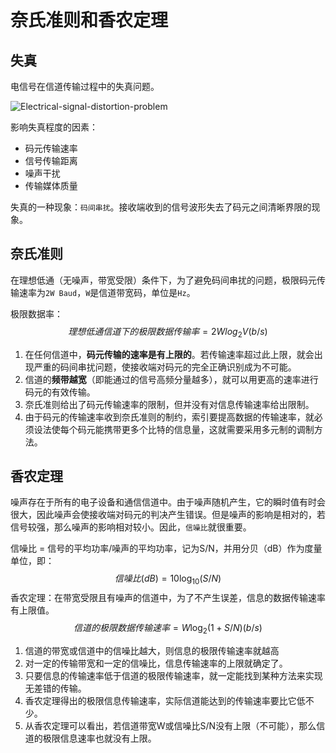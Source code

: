 # 奈氏准则和香农定理



## 失真

 电信号在信道传输过程中的失真问题。

![Electrical-signal-distortion-problem](/Users/eddie/Documents/code/docs/docs/web-development-basics/computer-network/物理层/images/Electrical-signal-distortion-problem.png)

影响失真程度的因素：

+ 码元传输速率
+ 信号传输距离
+ 噪声干扰
+ 传输媒体质量 



失真的一种现象：`码间串扰`。接收端收到的信号波形失去了码元之间清晰界限的现象。



## 奈氏准则

在理想低通（无噪声，带宽受限）条件下，为了避免码间串扰的问题，极限码元传输速率为`2W Baud`，`W`是信道带宽码，单位是`Hz`。

极限数据率：
$$
理想低通信道下的极限数据传输率 = 2Wlog_2V (b/s)
$$

1. 在任何信道中，**码元传输的速率是有上限的**。若传输速率超过此上限，就会出现严重的码间串扰问题，使接收端对码元的完全正确识别成为不可能。
2. 信道的**频带越宽**（即能通过的信号高频分量越多），就可以用更高的速率进行码元的有效传输。
3. 奈氏准则给出了码元传输速率的限制，但并没有对信息传输速率给出限制。
4. 由于码元的传输速率收到奈氏准则的制约，索引要提高数据的传输速率，就必须设法使每个码元能携带更多个比特的信息量，这就需要采用多元制的调制方法。



## 香农定理

噪声存在于所有的电子设备和通信信道中。由于噪声随机产生，它的瞬时值有时会很大，因此噪声会使接收端对码元的判决产生错误。但是噪声的影响是相对的，若信号较强，那么噪声的影响相对较小。因此，`信噪比`就很重要。

信噪比 = 信号的平均功率/噪声的平均功率，记为S/N，并用分贝（dB）作为度量单位，即：
$$
信噪比(dB) = 10\log_{10} (S/N)
$$
香农定理：在带宽受限且有噪声的信道中，为了不产生误差，信息的数据传输速率有上限值。
$$
信道的极限数据传输速率 = W \log_2(1+S/N) (b/s)
$$

1. 信道的带宽或信道中的信噪比越大，则信息的极限传输速率就越高
2. 对一定的传输带宽和一定的信噪比，信息传输速率的上限就确定了。
3. 只要信息的传输速率低于信道的极限传输速率，就一定能找到某种方法来实现无差错的传输。
4. 香农定理得出的极限信息传输速率，实际信道能达到的传输速率要比它低不少。
5. 从香农定理可以看出，若信道带宽W或信噪比S/N没有上限（不可能），那么信道的极限信息速率也就没有上限。